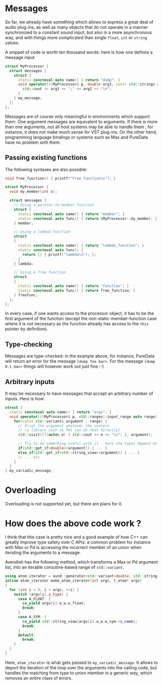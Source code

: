 # Messages

So far, we already have something which allows to express a great deal of audio plug-ins, as well as many objects that do not operate in a manner synchronized to a constant sound input, but also in a more asynchronous way, and with things more complicated than single `float`, `int` or `string` values.

A snippet of code is worth ten thousand words: here is how one defines a message input.

```cpp
struct MyProcessor {
  struct messages {
    struct {
      static consteval auto name() { return "dump"; }
      void operator()(MyProcessor& p, double arg1, const std::string& arg2) {
        std::cout << arg1 << ";" << arg2 << "\n";
      }
    } my_message;
  };
};
```    

Messages are of course only meaningful in environments which support them. 
One argument messages are equivalent to arguments.
If there is more than one arguments, not all host systems may be able to handle them ; for instance, it does not make much sense for VST plug-ins. On the other hand, programming language bindings or systems such as Max and PureData have no problem with them.

## Passing existing functions

The following syntaxes are also possible:

```cpp
void free_function() { printf("Free function\n"); }

struct MyProcessor {
  void my_member(int x);

  struct messages {
    // Using a pointer-to-member function
    struct {
      static consteval auto name() { return "member"; }
      static consteval auto func() { return &MyProcessor::my_member; }
    } member;

    // Using a lambda-function
    struct
    {
      static consteval auto name() { return "lambda_function"; }
      static consteval auto func() {
        return [] { printf("lambda\n"); };
      }
    } lambda;

    // Using a free function
    struct
    {
      static consteval auto name() { return "function"; }
      static consteval auto func() { return free_function; }
    } freefunc;
  };
};
```

In every case, if one wants access to the processor object, it has to be the first argument of the function (except the non-static-member-function case where it is not necessary as the function already has access to the `this` pointer by definition).

## Type-checking
Messages are type-checked: in the example above, for instance, PureData will return an error for the message `[dump foo bar>`. For the message `[dump 0.1 bar>` things will however work out just fine :-)

## Arbitrary inputs
It may be necessary to have messages that accept an arbitrary number of inputs.
Here is how: 

```cpp
struct {
  static consteval auto name() { return "args"; }
  void operator()(MyProcessor& p, std::ranges::input_range auto range) {
    for(const std::variant& argument : range) {
      // Print the argument whatever the content
      // (a library such as fmt can do that directly)
      std::visit([](auto& e) { std::cout << e << "\n"; }, argument);

      // Try to do something useful with it - here the types depend on what the binding give us. So far only Max and Pd support that so the only possible types are floats, doubles and std::string_view
      if(std::get_if<double>(argument)) { ... }
      else if(std::get_if<std::string_view>(argument)) { ... }
      // ... etc
    }
  }
} my_variadic_message;
```

# Overloading

Overloading is not supported yet, but there are plans for it.

# How does the above code work ?

I think that this case is pretty nice and a good example of how C++ can greatly improve type safety over C APIs: a common problem for instance with Max or Pd is accessing the incorrect member of an union when iterating the arguments to a message.

Avendish has the following method, which transforms a Max or Pd argument list, into an iterable coroutine-based range of `std::variant`.

```cpp
using atom_iterator = avnd::generator<std::variant<double, std::string_view>>;
inline atom_iterator make_atom_iterator(int argc, t_atom* argv)
{
  for (int i = 0; i < argc; ++i) {
    switch (argv[i].a_type) {
      case A_FLOAT: {
        co_yield argv[i].a_w.w_float;
        break;
      }
      case A_SYM: {
        co_yield std::string_view{argv[i].a_w.w_sym->s_name};
        break;
      }
      default:
        break;
    }
  }
}
```

Here, `atom_iterator` is what gets passed to `my_variadic_message`. It allows to deport the iteration of the loop over the arguments into the calling code, but handles the matching from type to union member in a generic way, which removes an entire class of errors.
